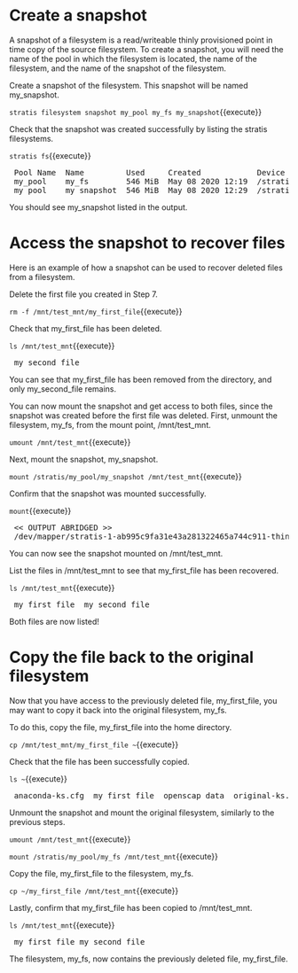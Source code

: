 # Create a snapshot

A snapshot of a filesystem is a read/writeable thinly provisioned point in time copy of the source filesystem. To create a snapshot, you will need the name of the pool in which the filesystem is located, the name of the filesystem, and the name of the snapshot of the filesystem.

Create a snapshot of the filesystem. This snapshot will be named my_snapshot.

`stratis filesystem snapshot my_pool my_fs my_snapshot`{{execute}}

Check that the snapshot was created successfully by listing the stratis filesystems.

`stratis fs`{{execute}}

<pre class="file">
 Pool Name  Name         Used     Created            Device                        UUID
 my_pool    my_fs        546 MiB  May 08 2020 12:19  /stratis/my_pool/my_fs        0f808d165a264b779cb9108f7176c098
 my_pool    my_snapshot  546 MiB  May 08 2020 12:29  /stratis/my_pool/my_snapshot  cf5ac541bb7440a9b1cf5b2ebe936f05
</pre>

You should see my_snapshot listed in the output.

# Access the snapshot to recover files

Here is an example of how a snapshot can be used to recover deleted files from a filesystem.

Delete the first file you created in Step 7.

`rm -f /mnt/test_mnt/my_first_file`{{execute}}

Check that my_first_file has been deleted.

`ls /mnt/test_mnt`{{execute}}

<pre class="file">
 my_second_file
</pre>

You can see that my_first_file has been removed from the directory, and only my_second_file remains.

You can now mount the snapshot and get access to both files, since the snapshot was created before the first file was deleted.
First, unmount the filesystem, my_fs, from the mount point, /mnt/test_mnt.

`umount /mnt/test_mnt`{{execute}}

Next, mount the snapshot, my_snapshot.

`mount /stratis/my_pool/my_snapshot /mnt/test_mnt`{{execute}}

Confirm that the snapshot was mounted successfully.

`mount`{{execute}}

<pre class="file">
 << OUTPUT ABRIDGED >>
 /dev/mapper/stratis-1-ab995c9fa31e43a281322465a744c911-thin-fs-cf5ac541bb7440a9b1cf5b2ebe936f05 on /mnt/test_mnt type xfs (rw,relatime,seclabel,attr2,inode64,sunit=2048,swidth=2048,noquota)
</pre>

You can now see the snapshot mounted on /mnt/test_mnt.

List the files in /mnt/test_mnt to see that my_first_file has been recovered.

`ls /mnt/test_mnt`{{execute}}

<pre class="file">
 my_first_file  my_second_file
</pre>

Both files are now listed!

# Copy the file back to the original filesystem

Now that you have access to the previously deleted file, my_first_file, you may want to copy it back into the original filesystem, my_fs.

To do this, copy the file, my_first_file into the home directory.

`cp /mnt/test_mnt/my_first_file ~`{{execute}}

Check that the file has been successfully copied. 

`ls ~`{{execute}}

<pre class="file">
 anaconda-ks.cfg  my_first_file  openscap_data  original-ks.cfg
</pre>

Unmount the snapshot and mount the original filesystem, similarly to the previous steps.

`umount /mnt/test_mnt`{{execute}}

`mount /stratis/my_pool/my_fs /mnt/test_mnt`{{execute}}

Copy the file, my_first_file to the filesystem, my_fs.

`cp ~/my_first_file /mnt/test_mnt`{{execute}} 

Lastly, confirm that my_first_file has been copied to /mnt/test_mnt.

`ls /mnt/test_mnt`{{execute}}

<pre class="file">
 my_first_file my_second_file
</pre>

The filesystem, my_fs, now contains the previously deleted file, my_first_file.

